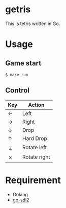 # getris

This is tetris written in Go.

# Usage

## Game start
```
$ make run
```

## Control

|Key|Action|
|---|---|
|←|Left|
|→|Right|
|↓|Drop|
|↑|Hard Drop|
|ｚ|Rotate left|
|ｘ|Rotate right|

# Requirement

- Golang
- [go-sdl2](https://github.com/veandco/go-sdl2)
